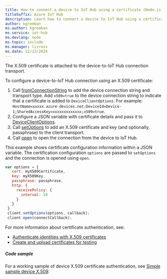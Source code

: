 ```yaml
---
title: How to connect a device to IoT Hub using a certificate (Node.js)
titleSuffix: Azure IoT Hub
description: Learn how to connect a device to IoT Hub using a certificate and the Azure IoT Hub SDK for Node.js.
author: kgremban
ms.author: kgremban
ms.service: iot-hub
ms.devlang: node
ms.topic: include
ms.manager: lizross
ms.date: 12/12/2024
---
```


The X.509 certificate is attached to the device-to-IoT Hub connection transport.

To configure a device-to-IoT Hub connection using an X.509 certificate:

1. Call [fromConnectionString](/javascript/api/azure-iothub/client?#azure-iothub-client-fromconnectionstring) to add the device connection string and transport type. Add `x509=true` to the device connection string to indicate that a certificate is added to `DeviceClientOptions`. For example: `HostName=xxxxx.azure-devices.net;DeviceId=Device-1;SharedAccessKey=xxxxxxxxxxxxx;x509=true`.
1. Configure a JSON variable with certificate details and pass it to [DeviceClientOptions](/javascript/api/azure-iot-device/deviceclientoptions).
1. Call [setOptions](/javascript/api/azure-iot-device/client?#azure-iot-device-client-setoptions-1) to add an X.509 certificate and key (and optionally, passphrase) to the client transport.
1. Call [open](/javascript/api/azure-iothub/client?#azure-iothub-client-open) to open the connection from the device to IoT Hub.

This example shows certificate configuration information within a JSON variable. The certification configuration `options` are passed to `setOptions` and the connection is opened using `open`.

```javascript
var options = {
   cert: myX509Certificate,
   key: myX509Key,
   passphrase: passphrase,
   http: {
     receivePolicy: {
       interval: 10
     }
   }
 }
 client.setOptions(options, callback);
 client.open(connectCallback);
```

For more information about certificate authentication, see:

* [Authenticate identities with X.509 certificates](/azure/iot-hub/authenticate-authorize-x509)
* [Create and upload certificates for testing](/azure/iot-hub/tutorial-x509-test-certs)

##### Code sample

For a working sample of device X.509 certificate authentication, see [Simple sample device X.509](https://github.com/Azure/azure-iot-sdk-node/blob/main/device/samples/javascript/simple_sample_device_x509.js).
